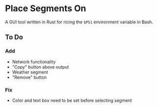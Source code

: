 # Place Segments On

A GUI tool written in Rust for ricing the `$PS1` environment variable in Bash.

## To Do

### Add

- Network functionality
- "Copy" button above output
- Weather segment
- "Remove" button

### Fix

- Color and text box need to be set before selecting segment
